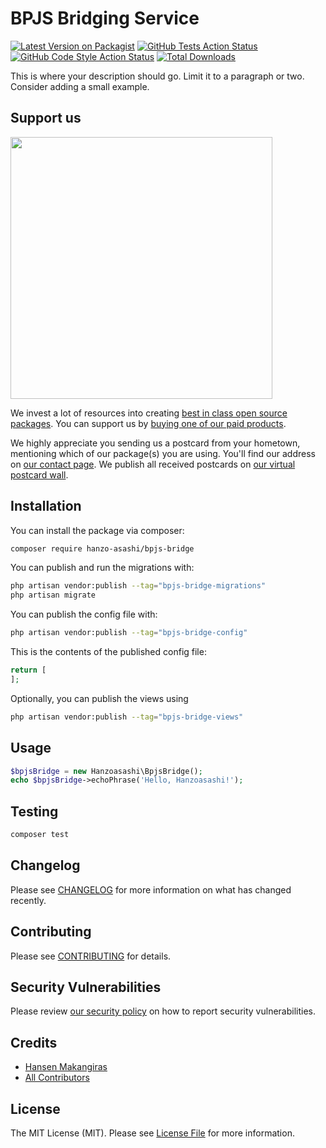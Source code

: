 # BPJS Bridging Service

[![Latest Version on Packagist](https://img.shields.io/packagist/v/hanzo-asashi/bpjs-bridge.svg?style=flat-square)](https://packagist.org/packages/hanzo-asashi/bpjs-bridge)
[![GitHub Tests Action Status](https://img.shields.io/github/actions/workflow/status/hanzo-asashi/bpjs-bridge/run-tests.yml?branch=main&label=tests&style=flat-square)](https://github.com/hanzo-asashi/bpjs-bridge/actions?query=workflow%3Arun-tests+branch%3Amain)
[![GitHub Code Style Action Status](https://img.shields.io/github/actions/workflow/status/hanzo-asashi/bpjs-bridge/fix-php-code-style-issues.yml?branch=main&label=code%20style&style=flat-square)](https://github.com/hanzo-asashi/bpjs-bridge/actions?query=workflow%3A"Fix+PHP+code+style+issues"+branch%3Amain)
[![Total Downloads](https://img.shields.io/packagist/dt/hanzo-asashi/bpjs-bridge.svg?style=flat-square)](https://packagist.org/packages/hanzo-asashi/bpjs-bridge)

This is where your description should go. Limit it to a paragraph or two. Consider adding a small example.

## Support us

[<img src="https://github-ads.s3.eu-central-1.amazonaws.com/bpjs-bridge.jpg?t=1" width="419px" />](https://spatie.be/github-ad-click/bpjs-bridge)

We invest a lot of resources into creating [best in class open source packages](https://spatie.be/open-source). You can support us by [buying one of our paid products](https://spatie.be/open-source/support-us).

We highly appreciate you sending us a postcard from your hometown, mentioning which of our package(s) you are using. You'll find our address on [our contact page](https://spatie.be/about-us). We publish all received postcards on [our virtual postcard wall](https://spatie.be/open-source/postcards).

## Installation

You can install the package via composer:

```bash
composer require hanzo-asashi/bpjs-bridge
```

You can publish and run the migrations with:

```bash
php artisan vendor:publish --tag="bpjs-bridge-migrations"
php artisan migrate
```

You can publish the config file with:

```bash
php artisan vendor:publish --tag="bpjs-bridge-config"
```

This is the contents of the published config file:

```php
return [
];
```

Optionally, you can publish the views using

```bash
php artisan vendor:publish --tag="bpjs-bridge-views"
```

## Usage

```php
$bpjsBridge = new Hanzoasashi\BpjsBridge();
echo $bpjsBridge->echoPhrase('Hello, Hanzoasashi!');
```

## Testing

```bash
composer test
```

## Changelog

Please see [CHANGELOG](CHANGELOG.md) for more information on what has changed recently.

## Contributing

Please see [CONTRIBUTING](CONTRIBUTING.md) for details.

## Security Vulnerabilities

Please review [our security policy](../../security/policy) on how to report security vulnerabilities.

## Credits

- [Hansen Makangiras](https://github.com/hanzo-asashi)
- [All Contributors](../../contributors)

## License

The MIT License (MIT). Please see [License File](LICENSE.md) for more information.
